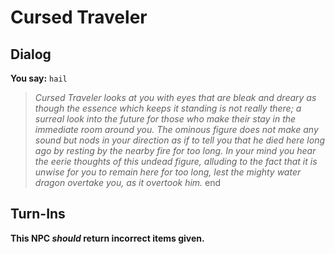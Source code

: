 # Cursed Traveler



## Dialog

**You say:** `hail`



>*Cursed Traveler looks at you with eyes that are bleak and dreary as though the essence which keeps it standing is not really there; a surreal look into the future for those who make their stay in the immediate room around you. The ominous figure does not make any sound but nods in your direction as if to tell you that he died here long ago by resting by the nearby fire for too long. In your mind you hear the eerie thoughts of this undead figure, alluding to the fact that it is unwise for you to remain here for too long, lest the mighty water dragon overtake you, as it overtook him.*
end



## Turn-Ins



**This NPC *should* return incorrect items given.**





